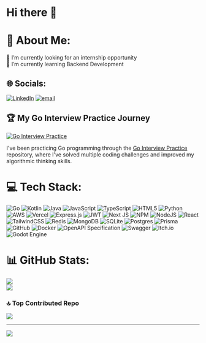 # Hi there 👋


# 💫 About Me:
🔭 I’m currently looking for an internship opportunity<br>🌱 I’m currently learning Backend Development


## 🌐 Socials:
[![LinkedIn](https://img.shields.io/badge/LinkedIn-%230077B5.svg?logo=linkedin&logoColor=white)](https://linkedin.com/in/emir-risyad-aa917319b) [![email](https://img.shields.io/badge/Email-D14836?logo=gmail&logoColor=white)](mailto:emirrsyd@gmail.com) 

## 🏆 My Go Interview Practice Journey

[![Go Interview Practice](https://img.shields.io/endpoint?url=https://raw.githubusercontent.com/RezaSi/go-interview-practice/main/badges/rimuhamu.json&style=for-the-badge&logo=go&logoColor=white)](https://github.com/RezaSi/go-interview-practice)

I've been practicing Go programming through the [Go Interview Practice](https://github.com/RezaSi/go-interview-practice) repository, where I've solved multiple coding challenges and improved my algorithmic thinking skills.

# 💻 Tech Stack:
![Go](https://img.shields.io/badge/go-%2300ADD8.svg?style=flat&logo=go&logoColor=white) ![Kotlin](https://img.shields.io/badge/kotlin-%237F52FF.svg?style=flat&logo=kotlin&logoColor=white) ![Java](https://img.shields.io/badge/java-%23ED8B00.svg?style=flat&logo=openjdk&logoColor=white) ![JavaScript](https://img.shields.io/badge/javascript-%23323330.svg?style=flat&logo=javascript&logoColor=%23F7DF1E) ![TypeScript](https://img.shields.io/badge/typescript-%23007ACC.svg?style=flat&logo=typescript&logoColor=white) ![HTML5](https://img.shields.io/badge/html5-%23E34F26.svg?style=flat&logo=html5&logoColor=white) ![Python](https://img.shields.io/badge/python-3670A0?style=flat&logo=python&logoColor=ffdd54) ![AWS](https://img.shields.io/badge/AWS-%23FF9900.svg?style=flat&logo=amazon-aws&logoColor=white) ![Vercel](https://img.shields.io/badge/vercel-%23000000.svg?style=flat&logo=vercel&logoColor=white) ![Express.js](https://img.shields.io/badge/express.js-%23404d59.svg?style=flat&logo=express&logoColor=%2361DAFB) ![JWT](https://img.shields.io/badge/JWT-black?style=flat&logo=JSON%20web%20tokens) ![Next JS](https://img.shields.io/badge/Next-black?style=flat&logo=next.js&logoColor=white) ![NPM](https://img.shields.io/badge/NPM-%23CB3837.svg?style=flat&logo=npm&logoColor=white) ![NodeJS](https://img.shields.io/badge/node.js-6DA55F?style=flat&logo=node.js&logoColor=white) ![React](https://img.shields.io/badge/react-%2320232a.svg?style=flat&logo=react&logoColor=%2361DAFB) ![TailwindCSS](https://img.shields.io/badge/tailwindcss-%2338B2AC.svg?style=flat&logo=tailwind-css&logoColor=white) ![Redis](https://img.shields.io/badge/redis-%23DD0031.svg?style=flat&logo=redis&logoColor=white) ![MongoDB](https://img.shields.io/badge/MongoDB-%234ea94b.svg?style=flat&logo=mongodb&logoColor=white) ![SQLite](https://img.shields.io/badge/sqlite-%2307405e.svg?style=flat&logo=sqlite&logoColor=white) ![Postgres](https://img.shields.io/badge/postgres-%23316192.svg?style=flat&logo=postgresql&logoColor=white) ![Prisma](https://img.shields.io/badge/Prisma-3982CE?style=flat&logo=Prisma&logoColor=white) ![GitHub](https://img.shields.io/badge/github-%23121011.svg?style=flat&logo=github&logoColor=white) ![Docker](https://img.shields.io/badge/docker-%230db7ed.svg?style=flat&logo=docker&logoColor=white) ![OpenAPI Specification](https://img.shields.io/badge/openapiinitiative-%23000000.svg?style=flat&logo=openapiinitiative&logoColor=white) ![Swagger](https://img.shields.io/badge/-Swagger-%23Clojure?style=flat&logo=swagger&logoColor=white) ![Itch.io](https://img.shields.io/badge/Itch-%23FF0B34.svg?style=flat&logo=Itch.io&logoColor=white) ![Godot Engine](https://img.shields.io/badge/GODOT-%23FFFFFF.svg?style=flat&logo=godot-engine)
# 📊 GitHub Stats:
![](https://github-readme-stats.vercel.app/api?username=rimuhamu&theme=dracula&hide_border=false&include_all_commits=true&count_private=true)<br/>
![](https://nirzak-streak-stats.vercel.app/?user=rimuhamu&theme=dracula&hide_border=false)<br/>
<!--![](https://github-readme-stats.vercel.app/api/top-langs/?username=rimuhamu&theme=dracula&hide_border=false&include_all_commits=true&count_private=false&layout=compact)-->

### 🔝 Top Contributed Repo
![](https://github-contributor-stats.vercel.app/api?username=rimuhamu&limit=5&theme=dark&combine_all_yearly_contributions=true)

---
[![](https://visitcount.itsvg.in/api?id=rimuhamu&icon=0&color=0)](https://visitcount.itsvg.in)

